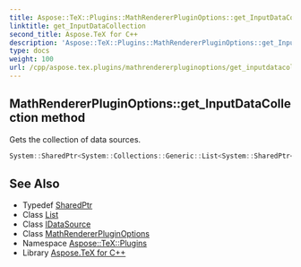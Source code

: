 ```yaml
---
title: Aspose::TeX::Plugins::MathRendererPluginOptions::get_InputDataCollection method
linktitle: get_InputDataCollection
second_title: Aspose.TeX for C++
description: 'Aspose::TeX::Plugins::MathRendererPluginOptions::get_InputDataCollection method. Gets the collection of data sources in C++.'
type: docs
weight: 100
url: /cpp/aspose.tex.plugins/mathrendererpluginoptions/get_inputdatacollection/
---
```

## MathRendererPluginOptions::get_InputDataCollection method


Gets the collection of data sources.

```cpp
System::SharedPtr<System::Collections::Generic::List<System::SharedPtr<IDataSource>>> Aspose::TeX::Plugins::MathRendererPluginOptions::get_InputDataCollection() override
```

## See Also

* Typedef [SharedPtr](../../../system/sharedptr/)
* Class [List](../../../system.collections.generic/list/)
* Class [IDataSource](../../idatasource/)
* Class [MathRendererPluginOptions](../)
* Namespace [Aspose::TeX::Plugins](../../)
* Library [Aspose.TeX for C++](../../../)
